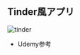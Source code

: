 ## Tinder風アプリ
![tinder](https://user-images.githubusercontent.com/62418207/84013053-6069ad80-a9b3-11ea-948e-79b970625101.gif)
- Udemy参考